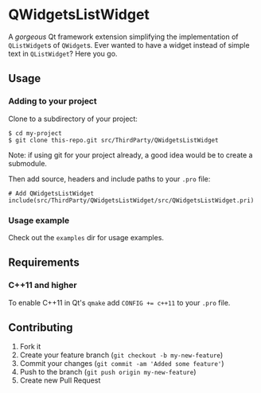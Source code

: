 # QWidgetsListWidget

A *gorgeous* Qt framework extension simplifying the implementation of `QListWidget`s of `QWidget`s.
Ever wanted to have a widget instead of simple text in `QListWidget`? Here you go.

## Usage

### Adding to your project

Clone to a subdirectory of your project:

```
$ cd my-project
$ git clone this-repo.git src/ThirdParty/QWidgetsListWidget
```

Note: if using git for your project already, a good idea would be to create a submodule.

Then add source, headers and include paths to your `.pro` file:

```qmake
# Add QWidgetsListWidget
include(src/ThirdParty/QWidgetsListWidget/src/QWidgetsListWidget.pri)
```

### Usage example

Check out the `examples` dir for usage examples.

## Requirements

### C++11 and higher

To enable C++11 in Qt's `qmake` add `CONFIG += c++11` to your `.pro` file.

## Contributing

1. Fork it
2. Create your feature branch (`git checkout -b my-new-feature`)
3. Commit your changes (`git commit -am 'Added some feature'`)
4. Push to the branch (`git push origin my-new-feature`)
5. Create new Pull Request
